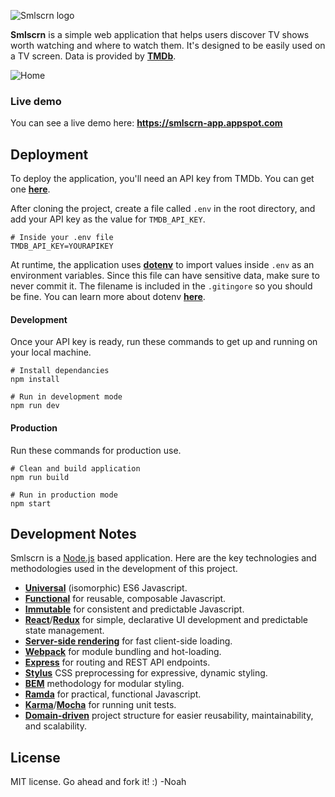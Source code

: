 ![Smlscrn logo](http://i.imgur.com/QUaSArn.png "Smlscrn logo")

**Smlscrn** is a simple web application that helps users discover TV shows worth watching and where to watch them. It's designed to be easily used on a TV screen. Data is provided by [**TMDb**](https://www.themoviedb.org/).

![Home](http://i.imgur.com/DzUOOp6.jpg "Home")

### Live demo

You can see a live demo here: **https://smlscrn-app.appspot.com**


## Deployment

To deploy the application, you'll need an API key from TMDb. You can get one [**here**](https://www.themoviedb.org/documentation/api).

After cloning the project, create a file called `.env` in the root directory, and add your API key as the value for `TMDB_API_KEY`.


```
# Inside your .env file
TMDB_API_KEY=YOURAPIKEY
```

At runtime, the application uses [**dotenv**](https://github.com/motdotla/dotenv) to import values inside `.env` as an environment variables. Since this file can have sensitive data, make sure to never commit it. The filename is included in the `.gitingore` so you should be fine. You can learn more about dotenv [**here**](https://github.com/motdotla/dotenv#faq).

#### Development 

Once your API key is ready, run these commands to get up and running on your local machine.

```
# Install dependancies
npm install

# Run in development mode
npm run dev
```

#### Production

Run these commands for production use.

```
# Clean and build application
npm run build

# Run in production mode
npm start
```

## Development Notes

Smlscrn is a [Node.js](https://nodejs.org/en/) based application. Here are the key technologies and methodologies used in the development of this project.

- [**Universal**](https://medium.com/@ghengeveld/isomorphism-vs-universal-javascript-4b47fb481beb) (isomorphic) ES6 Javascript.
- [**Functional**](https://medium.com/@chetcorcos/functional-programming-for-javascript-people-1915d8775504) for reusable, composable Javascript.
- [**Immutable**](https://medium.com/@chetcorcos/functional-programming-for-javascript-people-1915d8775504) for consistent and predictable Javascript.
- [**React**](https://facebook.github.io/react/)/[**Redux**](http://redux.js.org/) for simple, declarative UI development and predictable state management.
- [**Server-side rendering**](https://medium.com/@jeffwhelpley/use-cases-for-server-side-rendering-2fc6389b3f7d) for fast client-side loading.
- [**Webpack**](https://webpack.github.io/) for module bundling and hot-loading.
- [**Express**](https://expressjs.com/) for routing and REST API endpoints.
- [**Stylus**](http://stylus-lang.com/) CSS preprocessing for expressive, dynamic styling. 
- [**BEM**](http://getbem.com/) methodology for modular styling.
- [**Ramda**](http://ramdajs.com/) for practical, functional Javascript.
- [**Karma**](https://karma-runner.github.io/)/[**Mocha**](https://mochajs.org/) for running unit tests.
- [**Domain-driven**](http://marmelab.com/blog/2015/12/17/react-directory-structure.html) project structure for easier reusability, maintainability, and scalability.


## License 

MIT license. Go ahead and fork it! :) -Noah
